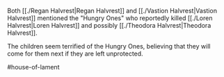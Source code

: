 Both [[./Regan Halvrest|Regan Halvrest]] and [[./Vastion Halvrest|Vastion Halvrest]] mentioned the "Hungry Ones" who reportedly killed [[./Loren Halvrest|Loren Halvrest]] and possibly [[./Theodora Halvrest|Theodora Halvrest]].

The children seem terrified of the Hungry Ones, believing that they will come for them next if they are left unprotected.

#house-of-lament